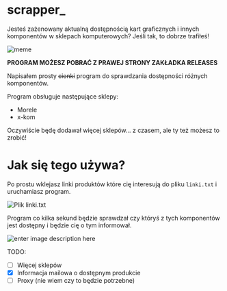 # scrapper_
Jesteś zażenowany aktualną dostępnością kart graficznych i innych komponentów w sklepach komputerowych?
Jeśli tak, to dobrze trafiłeś!

![meme](https://i.ibb.co/JKrwgYK/xdxdxdxdxd.jpg)

**PROGRAM MOŻESZ POBRAĆ Z PRAWEJ STRONY ZAKŁADKA RELEASES**

Napisałem prosty ~~cienki~~ program do sprawdzania dostępności różnych komponentów.

Program obsługuje następujące sklepy:
- Morele
- x-kom

Oczywiście będę dodawał więcej sklepów... z czasem, ale ty też możesz to zrobić!

# Jak się tego używa?
Po prostu wklejasz linki produktów które cię interesują do pliku `linki.txt` i uruchamiasz program.

![Plik linki.txt](https://i.ibb.co/wsDYTVh/howto.png) 

Program co kilka sekund będzie sprawdzał czy któryś z tych komponentów jest dostępny i będzie cię o tym informował.

![enter image description here](https://i.ibb.co/t4S5dVD/howto2.png)

TODO:

 - [ ] Więcej sklepów
 - [x] Informacja mailowa o dostępnym produkcie
 - [ ] Proxy (nie wiem czy to będzie potrzebne)
